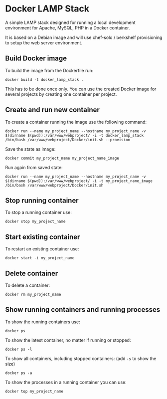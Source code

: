 Docker LAMP Stack
=================

A simple LAMP stack designed for running a local development environment for Apache, MySQL, PHP in a Docker container.

It is based on a Debian image and will use chef-solo / berkshelf provisioning to setup the web server environment.

Build Docker image
------------------

To build the image from the Dockerfile run:

    docker build -t docker_lamp_stack .

This has to be done once only. You can use the created Docker image for several projects by creating one container
per project.

Create and run new container
----------------------------

To create a container running the image use the following command:

    docker run --name my_project_name --hostname my_project_name -v $(dirname $(pwd)):/var/www/webproject/ -i -t docker_lamp_stack /bin/bash /var/www/webproject/Docker/init.sh --provision

Save the state as image:

    docker commit my_project_name my_project_name_image

Run again from saved state:

    docker run --name my_project_name --hostname my_project_name -v $(dirname $(pwd)):/var/www/webproject/ -i -t my_project_name_image /bin/bash /var/www/webproject/Docker/init.sh

Stop running container
----------------------

To stop a running container use:

    docker stop my_project_name

Start existing container
------------------------

To restart an existing container use:

    docker start -i my_project_name

Delete container
----------------

To delete a container:

    docker rm my_project_name

Show running containers and running processes
---------------------------------------------

To show the running containers use:

    docker ps

To show the latest container, no matter if running or stopped:

    docker ps -l

To show all containers, including stopped containers: (add `-s` to show the size)

    docker ps -a

To show the processes in a running container you can use:

    docker top my_project_name
